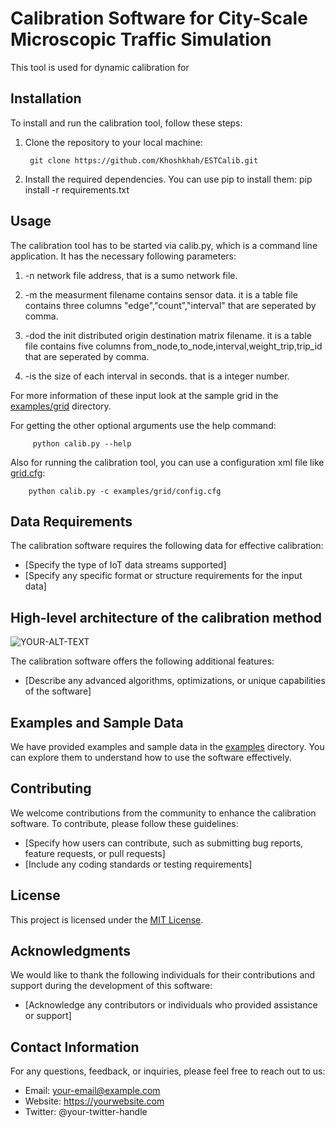 # Calibration Software for City-Scale Microscopic Traffic Simulation

This tool is used for dynamic calibration for

## Installation

To install and run the calibration tool, follow these steps:

1. Clone the repository to your local machine:

        git clone https://github.com/Khoshkhah/ESTCalib.git

2. Install the required dependencies. You can use pip to install them:
pip install -r requirements.txt


## Usage

The calibration tool has to be started via calib.py, which is a command line application. It has the necessary following parameters:

1. -n network file address, that is a sumo network file.

2. -m the measurment filename contains sensor data. 
        it is a table file contains three columns "edge","count","interval" that are seperated by comma.

3. -dod the init distributed origin destination matrix filename.
        it is a table file contains five columns from_node,to_node,interval,weight_trip,trip_id
        that are seperated by comma.

4. -is the size of each interval in seconds. that is a integer number.

For more information of these input look at the sample grid in the [examples/grid](./examples/grid/) directory.

For getting the other optional arguments use the help command:

         python calib.py --help

Also for running the calibration tool, you can use a configuration xml file like [grid.cfg](./examples/grid/grid.cfg):

        python calib.py -c examples/grid/config.cfg


## Data Requirements

The calibration software requires the following data for effective calibration:

- [Specify the type of IoT data streams supported]
- [Specify any specific format or structure requirements for the input data]

## High-level architecture of the calibration method

<picture>
 <source media="(prefers-color-scheme: dark)" srcset="/assest/images/archtecture.jpg">
 <source media="(prefers-color-scheme: light)" srcset="/assest/images/architecture.jpg">
 <img alt="YOUR-ALT-TEXT" src="/assest/images/architecture.jpg">
</picture>


The calibration software offers the following additional features:

- [Describe any advanced algorithms, optimizations, or unique capabilities of the software]

## Examples and Sample Data

We have provided examples and sample data in the [examples](./examples) directory. You can explore them to understand how to use the software effectively.

## Contributing

We welcome contributions from the community to enhance the calibration software. To contribute, please follow these guidelines:

- [Specify how users can contribute, such as submitting bug reports, feature requests, or pull requests]
- [Include any coding standards or testing requirements]

## License

This project is licensed under the [MIT License](./LICENSE).

## Acknowledgments

We would like to thank the following individuals for their contributions and support during the development of this software:

- [Acknowledge any contributors or individuals who provided assistance or support]

## Contact Information

For any questions, feedback, or inquiries, please feel free to reach out to us:

- Email: your-email@example.com
- Website: https://yourwebsite.com
- Twitter: @your-twitter-handle


